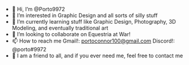 - 👋 Hi, I’m @Porto9972
- 👀 I’m interested in Graphic Design and all sorts of silly stuff
- 🌱 I’m currently learning stuff like Graphic Design, Photography, 3D Modeling, and eventually traditional art 
- 💞️ I’m looking to collaborate on Equestria at War!
- 📫 How to reach me Gmail!: portoconnor100@gmail.com Discord!: @porto#9972
- 💙 I am a friend to all, and if you ever need me, feel free to contact me
<!---
Porto9972/Porto9972 is a ✨ special ✨ repository because its `README.md` (this file) appears on your GitHub profile.
You can click the Preview link to take a look at your changes.
--->
